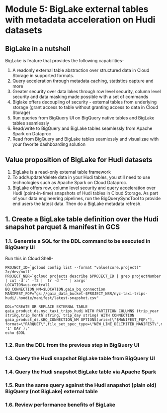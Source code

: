 # Module 5: BigLake external tables with metadata acceleration on Hudi datasets

## BigLake in a nutshell
BigLake is feature that provides the following capabilities-
1. A readonly  external table abstraction over structured data in Cloud Storage in supported formats.
2. Query acceleration through metadata caching, statistics capture and more
3. Greater security over data lakes through row level security, column level security and data masking made possible with a set of commands
4. Biglake offers decoupling of security - external tables from underlying storage (grant access to table without granting access to data in Cloud Storage)
5. Run queries from BigQuery UI on BigQuery native tables and BigLake tables seamlessly
6. Read/write to BigQuery and BigLake tables seamlessly from Apache Spark on Dataproc
7. Read from BigQuery and BigLake tables seamlessly and visualizae with your favorite dashboarding solution

## Value proposition of BigLake for Hudi datasets

1. BigLake is a read-only external table framework
2. To add/update/delete data in your Hudi tables, you still need to use technologies such as Apache Spark on Cloud Dataproc. 
3. BigLake offers row, column level security and query acceleration over Hudi (point-in-time) snapshots of Hudi tables in Cloud Storage.
As part of your data engineering pipelines, run the BigQuerySyncTool to provide end users the latest data. Then do a BigLake metadata refresh.

## 1. Create a BigLake table definition over the Hudi snapshot parquet & manifest in GCS

### 1.1. Generate a SQL for the DDL command to be executed in BigQuery UI

Run this in Cloud Shell-
```
PROJECT_ID=`gcloud config list --format "value(core.project)" 2>/dev/null`
PROJECT_NBR=`gcloud projects describe $PROJECT_ID | grep projectNumber | cut -d':' -f2 |  tr -d "'" | xargs`
LOCATION=us-central1
BQ_CONNECTION_NM=$LOCATION.gaia_bq_connection
MANIFEST_FQP="gs://gaia_data_bucket-$PROJECT_NBR/nyc-taxi-trips-hudi/.hoodie/manifest/latest-snapshot.csv"

DDL="CREATE OR REPLACE EXTERNAL TABLE gaia_product_ds.nyc_taxi_trips_hudi WITH PARTITION COLUMNS (trip_year string,trip_month string, trip_day string) WITH CONNECTION gaia_product_ds.$BQ_CONNECTION_NM OPTIONS(uris=[\"$MANIFEST_FQP\"], format=\"PARQUET\",file_set_spec_type=\"NEW_LINE_DELIMITED_MANIFEST\",metadata_cache_mode=\"AUTOMATIC\",max_staleness=INTERVAL '1' DAY );"
echo $DDL

```

### 1.2. Run the DDL from the previous step in BigQuery UI



### 1.3. Query the Hudi snapshot BigLake table from BigQuery UI



### 1.4. Query the Hudi snapshot BigLake table via Apache Spark


### 1.5. Run the same query against the Hudi snapshot (plain old) BigQuery (not BigLake) external table


### 1.6. Review performance benefits of BigLake
